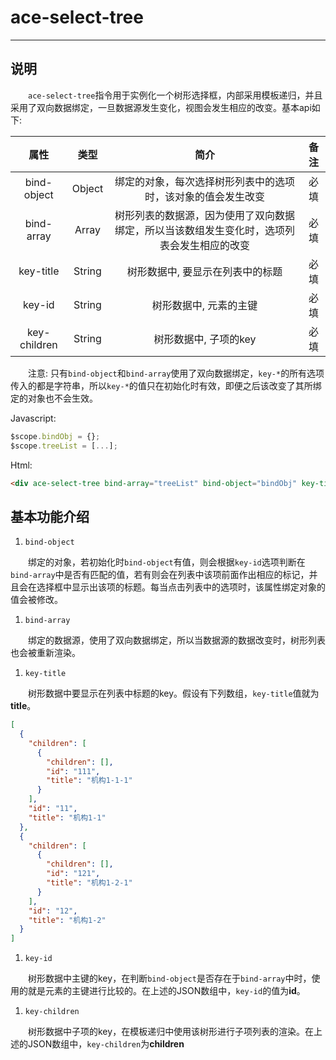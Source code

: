 # ace-select-tree

---

## 说明

　　`ace-select-tree`指令用于实例化一个树形选择框，内部采用模板递归，并且采用了双向数据绑定，一旦数据源发生变化，视图会发生相应的改变。基本api如下:

|      属性    |  类型   |                                    简介                                     | 备注 |
|:----------: | :----: | :--------------------------------------------------------------------------:|:---:|
| bind-object | Object |        绑定的对象，每次选择树形列表中的选项时，该对象的值会发生改变                   | 必填 |
| bind-array  | Array  | 树形列表的数据源，因为使用了双向数据绑定，所以当该数组发生变化时，选项列表会发生相应的改变 | 必填 |
|  key-title  | String |               树形数据中, 要显示在列表中的标题                                   | 必填 |
|   key-id    | String |                 树形数据中, 元素的主键                                          | 必填 |
|key-children | String |                 树形数据中, 子项的key                                          | 必填 |

　　注意: 只有`bind-object`和`bind-array`使用了双向数据绑定，`key-*`的所有选项传入的都是字符串，所以`key-*`的值只在初始化时有效，即便之后该改变了其所绑定的对象也不会生效。

Javascript:

```javascript
$scope.bindObj = {};
$scope.treeList = [...];
```

Html:

```html
<div ace-select-tree bind-array="treeList" bind-object="bindObj" key-title="title" key-id="id" key-children="children"></div>
```

## 基本功能介绍

1. `bind-object`

  　　绑定的对象，若初始化时`bind-object`有值，则会根据`key-id`选项判断在`bind-array`中是否有匹配的值，若有则会在列表中该项前面作出相应的标记，并且会在选择框中显示出该项的标题。每当点击列表中的选项时，该属性绑定对象的值会被修改。

1. `bind-array`

  　　绑定的数据源，使用了双向数据绑定，所以当数据源的数据改变时，树形列表也会被重新渲染。

1. `key-title`

  　　树形数据中要显示在列表中标题的key。假设有下列数组，`key-title`值就为**title**。

  ```JSON
  [
    {
      "children": [
        {
          "children": [],
          "id": "111",
          "title": "机构1-1-1"
        }
      ],
      "id": "11",
      "title": "机构1-1"
    },
    {
      "children": [
        {
          "children": [],
          "id": "121",
          "title": "机构1-2-1"
        }
      ],
      "id": "12",
      "title": "机构1-2"
    }
  ]
  ```

1. `key-id`

  　　树形数据中主键的key，在判断`bind-object`是否存在于`bind-array`中时，使用的就是元素的主键进行比较的。在上述的JSON数组中，`key-id`的值为**id**。

1. `key-children`

  　　树形数据中子项的key，在模板递归中使用该树形进行子项列表的渲染。在上述的JSON数组中，`key-children`为**children**
